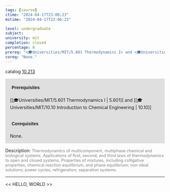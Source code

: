 ```yaml
---
tags: [course]
ctime: "2024-04-17T23:06:23"
mstime: "2024-04-17T23:06:23"

level: undergraduate
subject: 
university: mit
completion: closed
percentage: 0
prereq: "<🎓Universities/MIT/5.601 Thermodynamics I> and <🎓Universities/MIT/10.10 Introduction to Chemical Engineering>"
coreq: "None."
---
```


catalog [10.213](http://student.mit.edu/catalog/m10a.html#10.213)

<span style="display: block; padding: 15px; background-color: rgb(100, 100, 100, 0.2);"><font id="m_prereq348_0" style="display: block; font-family: Arial, sans-serif; font-weight: bold; padding: 5px">Prerequisites</font><br><span id="prereq348_0">[[🎓Universities/MIT/5.601 Thermodynamics I | 5.601]] and [[🎓Universities/MIT/10.10 Introduction to Chemical Engineering | 10.10]]</span></span>
<span style="display: block; padding: 15px; background-color: rgb(100, 100, 100, 0.2);"><font id="m_coreq348_0" style="display: block; font-family: Arial, sans-serif; font-weight: bold; padding: 5px">Corequisites</font><br><span id="coreq348_0">None.</span></span>

<font style="">Description:</font>
<font style="color: grey; font-size: 0.8rem;">Thermodynamics of multicomponent, multiphase chemical and biological systems. Applications of first, second, and third laws of thermodynamics to open and closed systems. Properties of mixtures, including colligative properties, chemical reaction equilibrium, and phase equilibrium; non-ideal solutions; power cycles; refrigeration; separation systems.</font>



---

<< HELLO, WORLD >>

